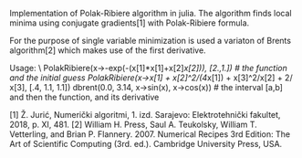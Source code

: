 Implementation of Polak-Ribiere algorithm in julia.
The algorithm finds local minima using conjugate gradients[1] with Polak-Ribiere formula.

For the purpose of single variable minimization is used a variaton of Brents algorithm[2] which makes use of the first derivative.

Usage: \\
PolakRibiere(x->-exp(-(x[1]*x[1]+x[2]*x[2])), [2.,1.]) # the function and the initial guess
PolakRibiere(x->x[1] + x[2]^2/(4*x[1]) + x[3]^2/x[2] + 2/ x[3], [.4, 1.1, 1.1]) 
dbrent(0.0, 3.14, x->sin(x), x->cos(x)) # the interval [a,b] and then the function, and its derivative


[1] Ž. Jurić, Numerički algoritmi, 1. izd. Sarajevo: Elektrotehnički fakultet, 2018, p. XI, 481.
[2] William H. Press, Saul A. Teukolsky, William T. Vetterling, and Brian P. Flannery. 2007. Numerical Recipes 3rd Edition: The Art of Scientific Computing (3rd. ed.). Cambridge University Press, USA.
